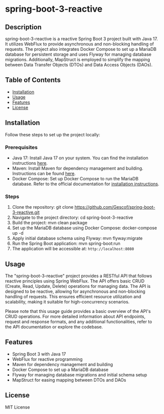 # spring-boot-3-reactive

## Description
spring-boot-3-reactive is a reactive Spring Boot 3 project built with Java 17. It utilizes WebFlux to provide asynchronous and non-blocking handling of requests. The project also integrates Docker Compose to set up a MariaDB database for persistent storage and uses Flyway for managing database migrations. Additionally, MapStruct is employed to simplify the mapping between Data Transfer Objects (DTOs) and Data Access Objects (DAOs).

## Table of Contents
- [Installation](#installation)
- [Usage](#usage)
- [Features](#features)
- [License](#license)

## Installation
Follow these steps to set up the project locally:

### Prerequisites
- Java 17: Install Java 17 on your system. You can find the installation instructions [here](https://openjdk.java.net/projects/jdk/17/).
- Maven: Install Maven for dependency management and building. Instructions can be found [here](https://maven.apache.org/install.html).
- Docker Compose: Set up Docker Compose to run the MariaDB database. Refer to the official documentation for [installation instructions](https://docs.docker.com/compose/install/).

### Steps
1. Clone the repository:
git clone https://github.com/Gescof/spring-boot-3-reactive.git
2. Navigate to the project directory:
cd spring-boot-3-reactive
3. Build the project:
mvn clean package
4. Set up the MariaDB database using Docker Compose:
docker-compose up -d
5. Apply initial database schema using Flyway:
mvn flyway:migrate
6. Run the Spring Boot application:
mvn spring-boot:run
7. The application will be accessible at: `http://localhost:8080`

## Usage
The "spring-boot-3-reactive" project provides a RESTful API that follows reactive principles using Spring WebFlux. The API offers basic CRUD (Create, Read, Update, Delete) operations for managing data.
The API is designed to be reactive, allowing for asynchronous and non-blocking handling of requests. This ensures efficient resource utilization and scalability, making it suitable for high-concurrency scenarios.

Please note that this usage guide provides a basic overview of the API's CRUD operations. For more detailed information about API endpoints, request and response formats, and any additional functionalities, refer to the API documentation or explore the codebase.

## Features
- Spring Boot 3 with Java 17
- WebFlux for reactive programming
- Maven for dependency management and building
- Docker Compose to set up a MariaDB database
- Flyway for managing database migrations and initial schema setup
- MapStruct for easing mapping between DTOs and DAOs

## License
MIT License
